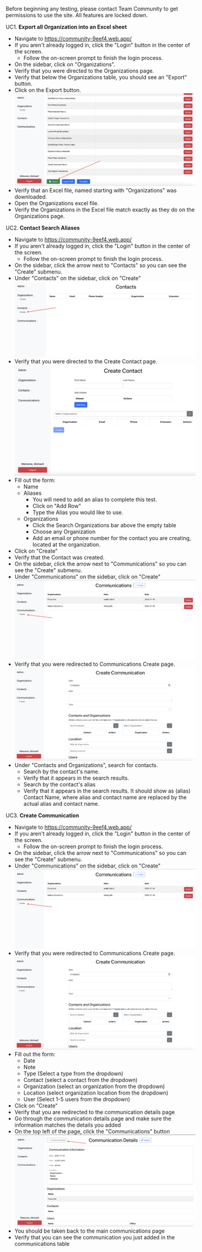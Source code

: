 Before beginning any testing, please contact Team Community to get permissions to use the site. All features are locked down.

UC1. **Export all Organization into an Excel sheet**

- Navigate to https://community-9eef4.web.app/
- If you aren't already logged in, click the "Login" button in the center of the screen.
  - Follow the on-screen prompt to finish the login process.
- On the sidebar, click on "Organizations".
- Verify that you were directed to the Organizations page.
- Verify that below the Organizations table, you should see an "Export" button.
- Click on the Export button.
  ![Organizations Export Button](images/OrganizationExportButton.png)
- Verify that an Excel file, named starting with "Organizations" was downloaded.
- Open the Organizations excel file.
- Verify the Organizations in the Excel file match exactly as they do on the Organizations page.

UC2. **Contact Search Aliases**

- Navigate to https://community-9eef4.web.app/
- If you aren't already logged in, click the "Login" button in the center of the screen.
  - Follow the on-screen prompt to finish the login process.
- On the sidebar, click the arrow next to "Contacts" so you can see the "Create" submenu.
- Under "Contacts" on the sidebar, click on "Create"
  ![Contact Create Button](images/ContactCreateButton.png)
- Verify that you were directed to the Create Contact page.
  ![Contact Create Page](images/CreateContactPage.png)
- Fill out the form:
  - Name
  - Aliases
    - You will need to add an alias to complete this test.
    - Click on "Add Row"
    - Type the Alias you would like to use.
  - Organizations
    - Click the Search Organizations bar above the empty table
    - Choose any Organization
    - Add an email or phone number for the contact you are creating, located at the organization.
- Click on "Create"
- Verify that the Contact was created.
- On the sidebar, click the arrow next to "Communications" so you can see the "Create" submenu.
- Under "Communications" on the sidebar, click on "Create"
  ![Create Communication Button](images/CreateCommunicationButton.png)
- Verify that you were redirected to Communications Create page.
  ![Create Communication Page](images/CreateCommunicationPage.png)
- Under "Contacts and Organizations", search for contacts.
  - Search by the contact's name.
  - Verify that it appears in the search results.
  - Search by the contact's alias
  - Verify that it appears in the search results. It should show as (alias) Contact Name, where alias and contact name are replaced by the actual alias and contact name.

UC3. **Create Communication**

- Navigate to https://community-9eef4.web.app/
- If you aren't already logged in, click the "Login" button in the center of the screen.
  - Follow the on-screen prompt to finish the login process.
- On the sidebar, click the arrow next to "Communications" so you can see the "Create" submenu.
- Under "Communications" on the sidebar, click on "Create"
  ![Create Communication Button](images/CreateCommunicationButton.png)
- Verify that you were redirected to Communications Create page.
  ![Create Communication Page](images/CreateCommunicationPage.png)
- Fill out the form:
  - Date
  - Note
  - Type (Select a type from the dropdown)
  - Contact (select a contact from the dropdown)
  - Organization (select an organization from the dropdown)
  - Location (select organization location from the dropdown)
  - User (Select 1-5 users from the dropdown)
- Click on "Create"
- Verify that you are redirected to the communication details page
- Go through the communication details page and make sure the information matches the details you added
- On the top left of the page, click the "Communications" button
  ![Back to Communications Button](images/BackToCommunications.png)
- You should be taken back to the main communications page
- Verify that you can see the communication you just added in the communications table
